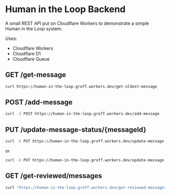 # Human in the Loop Backend

A small REST API put on Cloudflare Workers to demonstrate a simple Human in the Loop system.

Uses:
- Cloudflare Workers
- Cloudflare D1
- Cloudflare Queue

## GET /get-message
```bash
curl https://human-in-the-loop.groff.workers.dev/get-oldest-message
```

## POST /add-message
```bash
curl -X POST https://human-in-the-loop.groff.workers.dev/add-message      -H "Content-Type: application/json"      -d '{"message":"Hello, World!"}'
```

## PUT /update-message-status/{messageId}
```bash
curl -X PUT https://human-in-the-loop.groff.workers.dev/update-message-status/<message_id>      -H "Content-Type: application/json"      -d '{"status":"approved"}'
```

or

```bash
curl -X PUT https://human-in-the-loop.groff.workers.dev/update-message-status/<message_id>      -H "Content-Type: application/json"      -d '{"status":"denied"}'
```

## GET /get-reviewed/messages
```bash
curl "https://human-in-the-loop.groff.workers.dev/get-reviewed-messages?page=1"
```